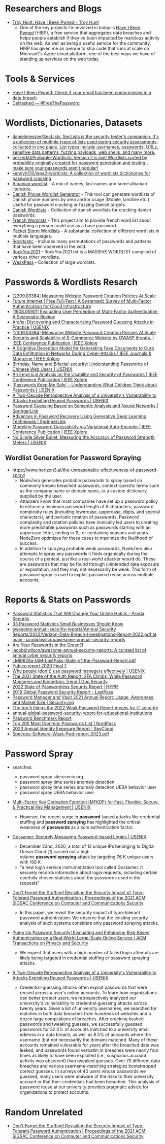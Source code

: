 # Researchers and Blogs
- [Troy Hunt: Have I Been Pwned - Troy Hunt](https://www.troyhunt.com/tag/have-i-been-pwned-3f/) 
	- One of the key projects I'm involved in today is [Have I Been Pwned](https://haveibeenpwned.com/?ref=troyhunt.com) (HIBP), a free service that aggregates data breaches and helps people establish if they've been impacted by malicious activity on the web. As well as being a useful service for the community, HIBP has given me an avenue to ship code that runs at scale on Microsoft's Azure cloud platform, one of the best ways we have of standing up services on the web today.
# Tools & Services
- [Have I Been Pwned: Check if your email has been compromised in a data breach](https://haveibeenpwned.com/) 
- [DeHashed — #FreeThePassword](https://dehashed.com/) 
# Wordlists, Dictionaries, Datasets
- [danielmiessler/SecLists: SecLists is the security tester's companion. It's a collection of multiple types of lists used during security assessments, collected in one place. List types include usernames, passwords, URLs, sensitive data patterns, fuzzing payloads, web shells, and many more.](https://github.com/danielmiessler/SecLists) 
- [berzerk0/Probable-Wordlists: Version 2 is live! Wordlists sorted by probability originally created for password generation and testing - make sure your passwords aren't popular!](https://github.com/berzerk0/Probable-Wordlists) 
- [kennyn510/wpa2-wordlists: A collection of wordlists dictionaries for password cracking](https://github.com/kennyn510/wpa2-wordlists) 
- [Albanian wordlist](https://github.com/its0x08/albanian-wordlist) - A mix of names, last names and some albanian literature.
- [Danish Phone Wordlist Generator](https://github.com/narkopolo/danish_phone_wordlist_generator) - This tool can generate wordlists of Danish phone numbers by area and/or usage (Mobile, landline etc.) Useful for password cracking or fuzzing Danish targets.
- [Danish Wordlists](https://github.com/narkopolo/danish-wordlists) - Collection of danish wordlists for cracking danish passwords.
- [French Wordlists](https://github.com/clem9669/wordlists) - This project aim to provide french word list about everything a person could use as a base password.
- [Packet Storm Wordlists](https://packetstormsecurity.com/Crackers/wordlists/page1/) - A substantial collection of different wordlists in multiple languages.
- [Rocktastic](https://labs.nettitude.com/tools/rocktastic/) - Includes many permutations of passwords and patterns that have been observed in the wild.
- [RockYou2021](https://github.com/ohmybahgosh/RockYou2021.txt) - RockYou2021.txt is a MASSIVE WORDLIST compiled of various other wordlists.
- [WeakPass](https://weakpass.com/) - Collection of large wordlists.
# Passwords & Wordlists Resarch
- [[2309.03384] Measuring Website Password Creation Policies At Scale](https://arxiv.org/abs/2309.03384) 
- [Future Internet | Free Full-Text | A Systematic Survey of Multi-Factor Authentication for Cloud Infrastructure](https://www.mdpi.com/1999-5903/15/4/146) 
- [[1908.05901] Evaluating User Perception of Multi-Factor Authentication: A Systematic Review](https://arxiv.org/abs/1908.05901) 
- [Araña: Discovering and Characterizing Password Guessing Attacks in Practice | USENIX](https://www.usenix.org/conference/usenixsecurity23/presentation/islam)
- [[2309.03384] Measuring Website Password Creation Policies At Scale](https://arxiv.org/abs/2309.03384) 
- [Security and Scalability of E-Commerce Website by OWASP threats. | IEEE Conference Publication | IEEE Xplore](https://ieeexplore.ieee.org/abstract/document/10111955) 
- [A Cognitive Deception Model for Generating Fake Documents to Curb Data Exfiltration in Networks During Cyber-Attacks | IEEE Journals & Magazine | IEEE Xplore](https://ieeexplore.ieee.org/abstract/document/9755446) 
- [Birthday, Name and Bifacial-security: Understanding Passwords of Chinese Web Users | USENIX](https://www.usenix.org/conference/usenixsecurity19/presentation/wang-ding) 
- [An Empirical Analysis on the Usability and Security of Passwords | IEEE Conference Publication | IEEE Xplore](https://ieeexplore.ieee.org/abstract/document/9191658) 
- ['Passwords Keep Me Safe' – Understanding What Children Think about Passwords | USENIX](https://www.usenix.org/conference/usenixsecurity21/presentation/theofanos) 
- [A Two-Decade Retrospective Analysis of a University's Vulnerability to Attacks Exploiting Reused Passwords | USENIX](https://www.usenix.org/conference/usenixsecurity23/presentation/nisenoff-retrospective) 
- [Password Guessing Based on Semantic Analysis and Neural Networks | SpringerLink](https://link.springer.com/chapter/10.1007/978-981-13-5913-2_6) 
- [Advances in Password Recovery Using Generative Deep Learning Techniques | SpringerLink](https://link.springer.com/chapter/10.1007/978-3-030-86365-4_2) 
- [Modeling Password Guessability via Variational Auto-Encoder | IEEE Conference Publication | IEEE Xplore](https://ieeexplore.ieee.org/abstract/document/9437859) 
- [No Single Silver Bullet: Measuring the Accuracy of Password Strength Meters | USENIX](https://www.usenix.org/conference/usenixsecurity23/presentation/wang-ding-silver-bullet)
## Wordlist Generation for Password Spraying
- https://www.horizon3.ai/the-unreasonable-effectiveness-of-password-spray/
	- NodeZero generates probable passwords to spray based on commonly known breached passwords, context-specific terms such as the company name or domain name, or a custom dictionary supplied by the user.
	- Attackers know that most companies have set up a password policy to enforce a minimum password length of 8 characters, password complexity rules (including lowercase, uppercase, digits, and special characters), and periodic rotation of passwords. Password complexity and rotation policies have ironically led users to creating more predictable passwords such as passwords starting with an uppercase letter, ending in 1!,, or containing seasons and years. NodeZero optimizes for these cases to maximize the likelihood of success.
	- In addition to spraying probable weak passwords, NodeZero also attempts to spray any passwords it finds organically during the course of a pentest, just like a real-world attacker would do. These are passwords that may be found through unintended data exposure or exploitation, and they may not necessarily be weak. This form of password spray is used to exploit password reuse across multiple accounts.
# Reports & Stats on Passwords
* [Password Statistics That Will Change Your Online Habits - Panda Security](https://www.pandasecurity.com/en/mediacenter/password-statistics/)
* [33 Password Statistics Small Businesses Should Know](https://smallbiztrends.com/2022/10/password-statistics.html)
* [awesome-annual-security-reports/Annual Security Reports/2022/Verizon-Data-Breach-Investigations-Report-2022.pdf at main · jacobdjwilson/awesome-annual-security-reports](https://github.com/jacobdjwilson/awesome-annual-security-reports/blob/main/Annual%20Security%20Reports/2022/Verizon-Data-Breach-Investigations-Report-2022.pdf)
* [Are Your Passwords in the Green?](https://www.hivesystems.io/blog/are-your-passwords-in-the-green?))
* [jacobdjwilson/awesome-annual-security-reports: A curated list of annual cyber security reports](https://github.com/jacobdjwilson/awesome-annual-security-reports)
* [LMI0828a-IAM-LastPass-State-of-the-Password-Report.pdf](https://lp-cdn.lastpass.com/lporcamedia/document-library/lastpass/pdf/en/LMI0828a-IAM-LastPass-State-of-the-Password-Report.pdf)
* [Yubico report 2020 Final 7](https://www.nass.org/sites/default/files/2020-04/Yubico%20Report%20Ponemon%202020%20State%20of%20Password%20and%20Authentication%20Security%20Behaviors.pdf)
* [Why people (don't) use password managers effectively | USENIX](https://www.usenix.org/conference/soups2019/presentation/pearman)
* [The 2021 State of the Auth Report: 2FA Climbs, While Password Managers and Biometrics Trend | Duo Security](https://duo.com/blog/the-2021-state-of-the-auth-report-2fa-climbs-password-managers-biometrics-trend)
* [2022 State of Passwordless Security Report | HYPR](https://get.hypr.com/2022-state-of-passwordless-security)
* [2019 Global Password Security Report - LastPass](https://www.lastpass.com/state-of-the-password/global-password-security-report-2019)
* [Password Manager and Vault 2021 Annual Report: Usage, Awareness, and Market Size | Security.org](https://www.security.org/digital-safety/password-manager-annual-report/2021/)
* [The top 5 things the 2022 Weak Password Report means for IT security](https://www.bleepingcomputer.com/news/security/the-top-5-things-the-2022-weak-password-report-means-for-it-security/)
* [annual-global-password-security-report-for-educational-institutions](https://www.lastpass.com/resources/ebook/annual-global-password-security-report-for-educational-institutions)
* [Password Benchmark Report](https://www.lastpass.com/resources/reports/password-benchmark-report)
* [Top 200 Most Common Passwords List | NordPass](https://nordpass.com/most-common-passwords-list/)
* [2023 Annual Identity Exposure Report | SpyCloud](https://spycloud.com/resource/2023-annual-identity-exposure-report/)
* [Specops-Software-Weak-Pwd-report-2023.pdf](https://specopssoft.com/wp-content/uploads/2023/06/Specops-Software-Weak-Pwd-report-2023.pdf)
# Password Spray 
- searches:
	- password spray site:usenix.org 
	- password spray time series anomaly detection
	- password spray time series anomaly detection UEBA behavior user 
	- password spray UEBA behavior user 

- [Multi-Factor Key Derivation Function (MFKDF) for Fast, Flexible, Secure, & Practical Key Management | USENIX](https://www.usenix.org/conference/usenixsecurity23/presentation/nair-mfkdf)
	- However, the recent surge in **password**-based attacks like credential stuffing and **password** **spraying** has highlighted the critical weakness of **passwords** as a sole authentication factor.
- [Gossamer: Securely Measuring Password-based Logins | USENIX](https://www.usenix.org/conference/usenixsecurity22/presentation/sanusi-bohuk)
	- December 22nd, 2020, a total of 12 unique IPs belonging to Digital Ocean Cloud \[1\] carried out a high volume **password** **spraying** attack by targeting 76 K unique users with 169 K
	- "a new login service instrumentation tool called Gossamer. It securely records information about login requests, including certain carefully chosen statistics about the passwords used in the requests"
- [Don't Forget the Stuffing! Revisiting the Security Impact of Typo-Tolerant Password Authentication | Proceedings of the 2021 ACM SIGSAC Conference on Computer and Communications Security](https://dl.acm.org/doi/abs/10.1145/3460120.3484791) 
	- In this paper, we revisit the security impact of typo-tolerant password authentication. We observe that the existing security analysis of such systems considers only password spraying attacks.
- [Pump Up Password Security! Evaluating and Enhancing Risk-Based Authentication on a Real-World Large-Scale Online Service | ACM Transactions on Privacy and Security](https://dl.acm.org/doi/full/10.1145/3546069) 
	- We expect that users with a high number of failed login attempts are likely being targeted in credential stuffing or password spraying attacks.
- [A Two-Decade Retrospective Analysis of a University's Vulnerability to Attacks Exploiting Reused Passwords | USENIX](https://www.usenix.org/conference/usenixsecurity23/presentation/nisenoff-retrospective)
	- Credential-guessing attacks often exploit passwords that were reused across a user's online accounts. To learn how organizations can better protect users, we retrospectively analyzed our university's vulnerability to credential-guessing attacks across twenty years. Given a list of university usernames, we searched for matches in both data breaches from hundreds of websites and a dozen large compilations of breaches. After cracking hashed passwords and tweaking guesses, we successfully guessed passwords for 32.0% of accounts matched to a university email address in a data breach, as well as 6.5% of accounts where the username (but not necessarily the domain) matched. Many of these accounts remained vulnerable for years after the breached data was leaked, and passwords found verbatim in breaches were nearly four times as likely to have been exploited (i.e., suspicious account activity was observed) than tweaked guesses. Over 70 different data breaches and various username-matching strategies bootstrapped correct guesses. In surveys of 40 users whose passwords we guessed, many users were unaware of the risks to their university account or that their credentials had been breached. This analysis of password reuse at our university provides pragmatic advice for organizations to protect accounts.
# Random Unrelated
- [Don't Forget the Stuffing! Revisiting the Security Impact of Typo-Tolerant Password Authentication | Proceedings of the 2021 ACM SIGSAC Conference on Computer and Communications Security](https://dl.acm.org/doi/abs/10.1145/3460120.3484791) 
